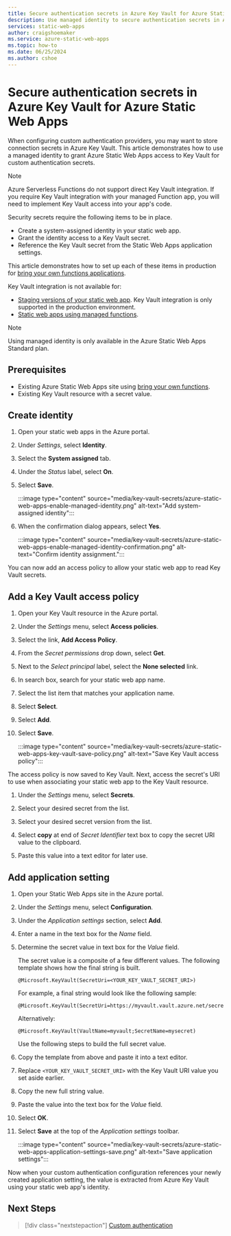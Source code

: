 ```yaml
---
title: Secure authentication secrets in Azure Key Vault for Azure Static Web Apps
description: Use managed identity to secure authentication secrets in Azure Key Vault for Azure Static Web Apps.
services: static-web-apps
author: craigshoemaker
ms.service: azure-static-web-apps
ms.topic: how-to
ms.date: 06/25/2024
ms.author: cshoe
---
```


# Secure authentication secrets in Azure Key Vault for Azure Static Web Apps

When configuring custom authentication providers, you may want to store connection secrets in Azure Key Vault. This article demonstrates how to use a managed identity to grant Azure Static Web Apps access to Key Vault for custom authentication secrets.

> [!NOTE]
> Azure Serverless Functions do not support direct Key Vault integration. If you require Key Vault integration with your managed Function app, you will need to implement Key Vault access into your app's code.

Security secrets require the following items to be in place.

- Create a system-assigned identity in your static web app.
- Grant the identity access to a Key Vault secret.
- Reference the Key Vault secret from the Static Web Apps application settings.

This article demonstrates how to set up each of these items in production for [bring your own functions applications](./functions-bring-your-own.md).

Key Vault integration is not available for:

- [Staging versions of your static web app](./review-publish-pull-requests.md). Key Vault integration is only supported in the production environment.
- [Static web apps using managed functions](./apis-functions.md).

> [!NOTE]
> Using managed identity is only available in the Azure Static Web Apps Standard plan.

## Prerequisites

- Existing Azure Static Web Apps site using [bring your own functions](./functions-bring-your-own.md).
- Existing Key Vault resource with a secret value.

## Create identity

1. Open your static web apps in the Azure portal.

1. Under _Settings_, select **Identity**.

1. Select the **System assigned** tab.

2. Under the _Status_ label, select **On**.

3. Select **Save**.

    :::image type="content" source="media/key-vault-secrets/azure-static-web-apps-enable-managed-identity.png" alt-text="Add system-assigned identity":::

4. When the confirmation dialog appears, select **Yes**.

    :::image type="content" source="media/key-vault-secrets/azure-static-web-apps-enable-managed-identity-confirmation.png" alt-text="Confirm identity assignment.":::

You can now add an access policy to allow your static web app to read Key Vault secrets.

## Add a Key Vault access policy

1. Open your Key Vault resource in the Azure portal.

1. Under the _Settings_ menu, select **Access policies**.

1. Select the link, **Add Access Policy**.

1. From the _Secret permissions_ drop down, select **Get**.

1. Next to the _Select principal_ label, select the **None selected** link.

1. In search box, search for your static web app name.

1. Select the list item that matches your application name.

2. Select **Select**.

3. Select **Add**.

4. Select **Save**.

    :::image type="content" source="media/key-vault-secrets/azure-static-web-apps-key-vault-save-policy.png" alt-text="Save Key Vault access policy":::

The access policy is now saved to Key Vault. Next, access the secret's URI to use when associating your static web app to the Key Vault resource.

1. Under the _Settings_ menu, select **Secrets**.

1. Select your desired secret from the list.

1. Select your desired secret version from the list.

2. Select **copy** at end of _Secret Identifier_ text box to copy the secret URI value to the clipboard.

3. Paste this value into a text editor for later use.

## Add application setting

1. Open your Static Web Apps site in the Azure portal.

1. Under the _Settings_ menu, select **Configuration**.

1. Under the _Application settings_ section, select **Add**.

1. Enter a name in the text box for the _Name_ field.

1. Determine the secret value in text box for the _Value_ field.

    The secret value is a composite of a few different values. The following template shows how the final string is built.

    ```text
    @Microsoft.KeyVault(SecretUri=<YOUR_KEY_VAULT_SECRET_URI>)
    ```
    For example, a final string would look like the following sample:

    ```
    @Microsoft.KeyVault(SecretUri=https://myvault.vault.azure.net/secrets/mysecret/)
    ```

    Alternatively:

    ```
    @Microsoft.KeyVault(VaultName=myvault;SecretName=mysecret)
    ```

    Use the following steps to build the full secret value.

1. Copy the template from above and paste it into a text editor.

1. Replace `<YOUR_KEY_VAULT_SECRET_URI>` with the Key Vault URI value you set aside earlier.

1. Copy the new full string value.

1. Paste the value into the text box for the _Value_ field.

1. Select **OK**.

1. Select **Save** at the top of the _Application settings_ toolbar.

    :::image type="content" source="media/key-vault-secrets/azure-static-web-apps-application-settings-save.png" alt-text="Save application settings":::

Now when your custom authentication configuration references your newly created application setting, the value is extracted from Azure Key Vault using your static web app's identity.

## Next Steps

> [!div class="nextstepaction"]
> [Custom authentication](./authentication-custom.md)
